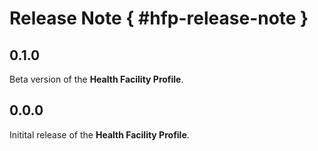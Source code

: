 # Release Note { #hfp-release-note }

## 0.1.0
Beta version of the **Health Facility Profile**.

## 0.0.0
Initital release of the **Health Facility Profile**.
